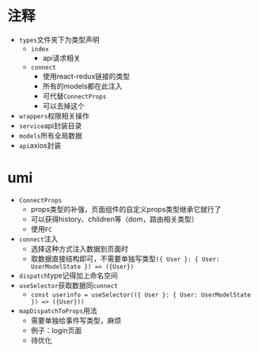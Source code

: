 # 注释
- ``types``文件夹下为类型声明
  - ``index``
    - api请求相关
  - ``connect``
    - 使用react-redux链接的类型
    - 所有的models都在此注入
    - 可代替``ConnectProps``
    - 可以去掉这个
- ``wrappers``权限相关操作
- ``service``api封装目录
- ``models``所有全局数据
- ``api``axios封装

# umi
- ``ConnectProps``
  - props类型的补强，页面组件的自定义props类型继承它就行了
  - 可以获得history、children等（dom，路由相关类型）
  - 使用``FC``
- ``connect``注入
  - 选择这种方式注入数据到页面时
  - 取数据直接结构即可，不需要单独写类型``({ User }: { User: UserModelState }) => ({User})``
- ``dispatch``type记得加上命名空间
- ``useSelector``获取数据同``connect``
  - ``const userinfo = useSelector(({ User }: { User: UserModelState }) => ({User}))``
- ``mapDispatchToProps``用法
  - 需要单独给事件写类型，麻烦
  - 例子：login页面
  - 待优化
